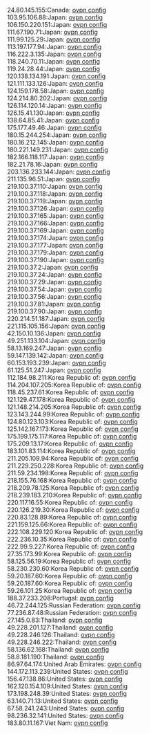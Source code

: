 24.80.145.155:Canada: [ovpn config](vpn/24_80_145_155.ovpn)  
103.95.106.88:Japan: [ovpn config](vpn/103_95_106_88.ovpn)  
106.150.220.151:Japan: [ovpn config](vpn/106_150_220_151.ovpn)  
111.67.190.71:Japan: [ovpn config](vpn/111_67_190_71.ovpn)  
111.99.125.29:Japan: [ovpn config](vpn/111_99_125_29.ovpn)  
113.197.177.94:Japan: [ovpn config](vpn/113_197_177_94.ovpn)  
116.222.3.135:Japan: [ovpn config](vpn/116_222_3_135.ovpn)  
118.240.70.11:Japan: [ovpn config](vpn/118_240_70_11.ovpn)  
119.24.28.44:Japan: [ovpn config](vpn/119_24_28_44.ovpn)  
120.138.134.191:Japan: [ovpn config](vpn/120_138_134_191.ovpn)  
121.111.133.126:Japan: [ovpn config](vpn/121_111_133_126.ovpn)  
124.159.178.58:Japan: [ovpn config](vpn/124_159_178_58.ovpn)  
124.214.80.202:Japan: [ovpn config](vpn/124_214_80_202.ovpn)  
126.114.120.14:Japan: [ovpn config](vpn/126_114_120_14.ovpn)  
126.15.41.130:Japan: [ovpn config](vpn/126_15_41_130.ovpn)  
138.64.85.41:Japan: [ovpn config](vpn/138_64_85_41.ovpn)  
175.177.49.46:Japan: [ovpn config](vpn/175_177_49_46.ovpn)  
180.15.244.254:Japan: [ovpn config](vpn/180_15_244_254.ovpn)  
180.16.212.145:Japan: [ovpn config](vpn/180_16_212_145.ovpn)  
180.221.149.231:Japan: [ovpn config](vpn/180_221_149_231.ovpn)  
182.166.118.117:Japan: [ovpn config](vpn/182_166_118_117.ovpn)  
182.21.78.16:Japan: [ovpn config](vpn/182_21_78_16.ovpn)  
203.136.233.144:Japan: [ovpn config](vpn/203_136_233_144.ovpn)  
211.135.96.51:Japan: [ovpn config](vpn/211_135_96_51.ovpn)  
219.100.37.110:Japan: [ovpn config](vpn/219_100_37_110.ovpn)  
219.100.37.118:Japan: [ovpn config](vpn/219_100_37_118.ovpn)  
219.100.37.119:Japan: [ovpn config](vpn/219_100_37_119.ovpn)  
219.100.37.126:Japan: [ovpn config](vpn/219_100_37_126.ovpn)  
219.100.37.165:Japan: [ovpn config](vpn/219_100_37_165.ovpn)  
219.100.37.166:Japan: [ovpn config](vpn/219_100_37_166.ovpn)  
219.100.37.169:Japan: [ovpn config](vpn/219_100_37_169.ovpn)  
219.100.37.174:Japan: [ovpn config](vpn/219_100_37_174.ovpn)  
219.100.37.177:Japan: [ovpn config](vpn/219_100_37_177.ovpn)  
219.100.37.179:Japan: [ovpn config](vpn/219_100_37_179.ovpn)  
219.100.37.190:Japan: [ovpn config](vpn/219_100_37_190.ovpn)  
219.100.37.2:Japan: [ovpn config](vpn/219_100_37_2.ovpn)  
219.100.37.24:Japan: [ovpn config](vpn/219_100_37_24.ovpn)  
219.100.37.29:Japan: [ovpn config](vpn/219_100_37_29.ovpn)  
219.100.37.54:Japan: [ovpn config](vpn/219_100_37_54.ovpn)  
219.100.37.56:Japan: [ovpn config](vpn/219_100_37_56.ovpn)  
219.100.37.81:Japan: [ovpn config](vpn/219_100_37_81.ovpn)  
219.100.37.90:Japan: [ovpn config](vpn/219_100_37_90.ovpn)  
220.214.51.187:Japan: [ovpn config](vpn/220_214_51_187.ovpn)  
221.115.105.156:Japan: [ovpn config](vpn/221_115_105_156.ovpn)  
42.150.10.136:Japan: [ovpn config](vpn/42_150_10_136.ovpn)  
49.251.133.104:Japan: [ovpn config](vpn/49_251_133_104.ovpn)  
58.13.169.247:Japan: [ovpn config](vpn/58_13_169_247.ovpn)  
59.147.139.142:Japan: [ovpn config](vpn/59_147_139_142.ovpn)  
60.153.193.239:Japan: [ovpn config](vpn/60_153_193_239.ovpn)  
61.125.51.247:Japan: [ovpn config](vpn/61_125_51_247.ovpn)  
112.184.98.211:Korea Republic of: [ovpn config](vpn/112_184_98_211.ovpn)  
114.204.107.205:Korea Republic of: [ovpn config](vpn/114_204_107_205.ovpn)  
118.45.237.61:Korea Republic of: [ovpn config](vpn/118_45_237_61.ovpn)  
121.129.47.178:Korea Republic of: [ovpn config](vpn/121_129_47_178.ovpn)  
121.148.214.205:Korea Republic of: [ovpn config](vpn/121_148_214_205.ovpn)  
123.143.244.99:Korea Republic of: [ovpn config](vpn/123_143_244_99.ovpn)  
124.80.123.103:Korea Republic of: [ovpn config](vpn/124_80_123_103.ovpn)  
125.142.167.173:Korea Republic of: [ovpn config](vpn/125_142_167_173.ovpn)  
175.199.175.117:Korea Republic of: [ovpn config](vpn/175_199_175_117.ovpn)  
175.209.13.17:Korea Republic of: [ovpn config](vpn/175_209_13_17.ovpn)  
183.101.83.114:Korea Republic of: [ovpn config](vpn/183_101_83_114.ovpn)  
211.205.109.94:Korea Republic of: [ovpn config](vpn/211_205_109_94.ovpn)  
211.229.250.228:Korea Republic of: [ovpn config](vpn/211_229_250_228.ovpn)  
211.59.234.198:Korea Republic of: [ovpn config](vpn/211_59_234_198.ovpn)  
218.155.76.168:Korea Republic of: [ovpn config](vpn/218_155_76_168.ovpn)  
218.209.78.125:Korea Republic of: [ovpn config](vpn/218_209_78_125.ovpn)  
218.239.183.210:Korea Republic of: [ovpn config](vpn/218_239_183_210.ovpn)  
220.117.16.55:Korea Republic of: [ovpn config](vpn/220_117_16_55.ovpn)  
220.126.219.30:Korea Republic of: [ovpn config](vpn/220_126_219_30.ovpn)  
220.83.128.89:Korea Republic of: [ovpn config](vpn/220_83_128_89.ovpn)  
221.159.125.66:Korea Republic of: [ovpn config](vpn/221_159_125_66.ovpn)  
222.108.229.120:Korea Republic of: [ovpn config](vpn/222_108_229_120.ovpn)  
222.236.10.35:Korea Republic of: [ovpn config](vpn/222_236_10_35.ovpn)  
222.99.9.227:Korea Republic of: [ovpn config](vpn/222_99_9_227.ovpn)  
27.35.173.99:Korea Republic of: [ovpn config](vpn/27_35_173_99.ovpn)  
58.125.56.19:Korea Republic of: [ovpn config](vpn/58_125_56_19.ovpn)  
58.230.230.60:Korea Republic of: [ovpn config](vpn/58_230_230_60.ovpn)  
59.20.187.60:Korea Republic of: [ovpn config](vpn/59_20_187_60.ovpn)  
59.20.187.60:Korea Republic of: [ovpn config](vpn/59_20_187_60.ovpn)  
59.26.101.25:Korea Republic of: [ovpn config](vpn/59_26_101_25.ovpn)  
188.37.233.208:Portugal: [ovpn config](vpn/188_37_233_208.ovpn)  
46.72.244.125:Russian Federation: [ovpn config](vpn/46_72_244_125.ovpn)  
77.236.87.48:Russian Federation: [ovpn config](vpn/77_236_87_48.ovpn)  
27.145.0.83:Thailand: [ovpn config](vpn/27_145_0_83.ovpn)  
49.228.201.127:Thailand: [ovpn config](vpn/49_228_201_127.ovpn)  
49.228.246.126:Thailand: [ovpn config](vpn/49_228_246_126.ovpn)  
49.228.246.222:Thailand: [ovpn config](vpn/49_228_246_222.ovpn)  
58.136.62.168:Thailand: [ovpn config](vpn/58_136_62_168.ovpn)  
58.8.181.190:Thailand: [ovpn config](vpn/58_8_181_190.ovpn)  
86.97.64.174:United Arab Emirates: [ovpn config](vpn/86_97_64_174.ovpn)  
144.172.113.239:United States: [ovpn config](vpn/144_172_113_239.ovpn)  
156.47.138.86:United States: [ovpn config](vpn/156_47_138_86.ovpn)  
162.120.154.109:United States: [ovpn config](vpn/162_120_154_109.ovpn)  
173.198.248.39:United States: [ovpn config](vpn/173_198_248_39.ovpn)  
63.140.71.13:United States: [ovpn config](vpn/63_140_71_13.ovpn)  
67.58.241.243:United States: [ovpn config](vpn/67_58_241_243.ovpn)  
98.236.32.141:United States: [ovpn config](vpn/98_236_32_141.ovpn)  
183.80.11.167:Viet Nam: [ovpn config](vpn/183_80_11_167.ovpn)  
